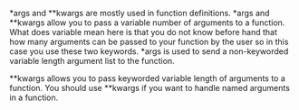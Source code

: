 *args and **kwargs are mostly used in function definitions.
*args and **kwargs allow you to pass a variable number of arguments to a function.
What does variable mean here is that you do not know before hand
that how many arguments can be passed to your function by the user
so in this case you use these two keywords.
*args is used to send a non-keyworded variable length argument list to the function.

**kwargs allows you to pass keyworded variable length of arguments to a function.
You should use **kwargs if you want to handle named arguments in a function.
